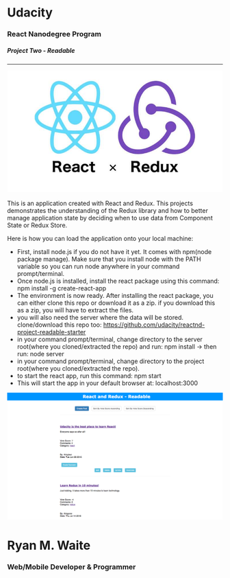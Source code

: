 # Udacity
### React Nanodegree Program
##### Project Two - Readable
-----

![](react_and_redux.jpg)

This is an application created with React and Redux. This projects demonstrates the understanding of the
Redux library and how to better manage application state by deciding when to use data from Component State or Redux Store.

Here is how you can load the application onto your local machine:

* First, install node.js if you do not have it yet. It comes with npm(node package manage).
Make sure that you install node with the PATH variable so you can run node anywhere in your command prompt/terminal.
* Once node.js is installed, install the react package using this command: npm install -g create-react-app
* The environment is now ready. After installing the react package, you can either clone this repo or download it as a zip. if you download this as a zip, you will have to extract the files.
* you will also need the server where the data will be stored. clone/download this repo too: https://github.com/udacity/reactnd-project-readable-starter
* in your command prompt/terminal, change directory to the server root(where you cloned/extracted the repo) and run: npm install -> then run: node server
* in your command prompt/terminal, change directory to the project root(where you cloned/extracted the repo).
* to start the react app, run this command: npm start
* This will start the app in your default browser at: localhost:3000

![](ru_p2.png)

# Ryan M. Waite
### Web/Mobile Developer & Programmer
